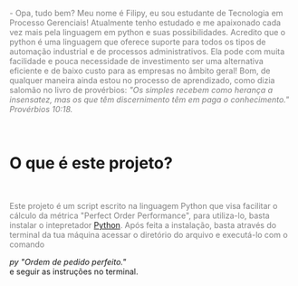 <html>
  <style>
    p{
    color: gray
    }
  </style>
<p>- Opa, tudo bem? Meu nome é Filipy, eu sou estudante de Tecnologia em Processo Gerenciais! Atualmente tenho estudado e me apaixonado cada vez mais pela linguagem em
python e suas possibilidades. Acredito que o python é uma linguagem que oferece suporte para todos os tipos de automação industrial e de processos administrativos.
Ela pode com muita facilidade e pouca necessidade de investimento ser uma alternativa eficiente e de baixo custo para as empresas no âmbito geral!
Bom, de qualquer maneira ainda estou no processo de aprendizado, como dizia salomão no livro de provérbios: <i>"Os simples recebem como herança a insensatez,
  mas os que têm discernimento têm em paga o conhecimento." Provérbios 10:18.</i></p><br>
  
 <h1>
   O que é este projeto?
  </h1><br>
  
  <p>Este projeto é um script escrito na linguagem Python que visa facilitar o cálculo da métrica "Perfect Order Performance", para utiliza-lo, basta instalar o intepretador <a href="https://www.python.org/downloads/">Python</a>. Após feita a instalação, basta através do terminal da tua máquina acessar o diretório do arquivo e executá-lo com o comando <address> py "Ordem de pedido perfeito." </address> e seguir as instruções no terminal.</p>

</html>
